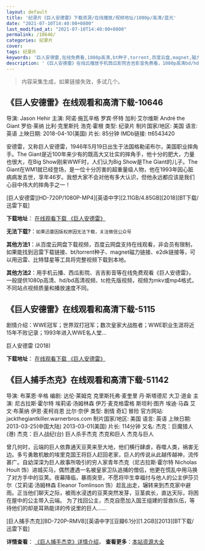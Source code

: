 ```yaml
---
layout: default
title: '纪录片《巨人安德雷》下载资源/在线播放/视频地址/1080p/高清/蓝光'
date: "2021-07-10T14:40:00+0800"
last_modified_at: "2021-07-10T14:40:00+0800"
permalink: /10646/
categories: 纪录片
cover:
tags: 纪录片
keywords: '巨人安德雷,在线免费看,1080p高清,bt种子,torrent,百度云盘,magnet,磁力链,迅雷下载资源'
description: '《巨人安德雷》在线云播放手机西瓜影院吉吉影音免费看，1080p高清bd/hd未删减完整版和tc抢先枪版，mkv/mp4格式，附带bt/torrent种子、magnet/磁力链、百度云盘、网盘资源迅雷下载链接'
---
```


>内容采集生成，如果链接失效，多试几个。


## 《巨人安德雷》在线观看和高清下载-10646

导演: Jason Hehir 主演: 阿诺·施瓦辛格 罗宾·怀特 加利·艾尔维斯 André the Giant 罗伯·莱纳 比利·克里斯托 浩克·霍根 类型: 纪录片 制片国家/地区: 美国 语言: 英语 上映日期: 2018-04-10(美国) 片长: 85分钟 IMDb链接: tt6543420

安德雷，又称巨人安德雷，1946年5月19日出生于法国格勒诺布尔，美国职业摔角手。The Giant是近100年来少有的既高大又壮实的摔角手，他十分的肥大，力量也很大，在Big Show刚来WWF时，人们认为Big Show是The Giant的儿子。The Giant在WM1就已经登场，是一位十分厉害的超重量级人物，他在1993年因心脏病病发去世，享年46岁。我想大家不会对他有多大认识，但他永远都应该是我们心目中伟大的摔角手之一！


[巨人安德雷][HD-720P/1080P-MP4][英语中字][2.11GB/4.85GB][2018][BT下载/迅雷下载]

**下载地址**： [在线观看下载 《巨人安德雷》](https://www.btdx8.com/torrent/jradl_2018.html) 


**无法下载?**：`如果迅雷因版权原因无法下载，关注微信公众号 `

**其他方法1**：从百度云网盘下载视频，百度云网盘支持在线观看，非会员有限制，如果能找到迅雷下载链接、bt/torrent种子、magnet磁力链接、e2dk链接等，可以用迅雷、比特彗星等工具将完整视频下载到本地。

**其他方法2**：用手机云播、西瓜影院、吉吉影音等在线免费观看《巨人安德雷》，一般提供1080p高清、hd/bd高清视频、tc抢先版视频，视频为mkv或mp4格式，不同站点视频质量和播放速度不同。


## 《巨人安德雷》在线观看和高清下载-5115

剧情介绍：WWE冠军；世界双打冠军；数次皇家大战胜者；WWE职业生涯将近15年不败记录；1993年进入WWE名人堂…


巨人安德雷 (2018)

**下载地址**： [在线观看下载 《巨人安德雷》](https://www.btbtdy.me/btdy/dy16661.html) 


## 《巨人捕手杰克》在线观看和高清下载-51142

导演: 布莱恩·辛格 编剧: 达伦·莱姆克 克里斯托弗·麦奎里 丹·斯塔德尼 大卫·道金 主演: 尼古拉斯·霍尔特 埃莉诺·汤姆林森 伊万·麦克格雷格 斯坦利·图齐 埃迪·马森 艾文·布莱纳 伊恩·麦柯肖恩 比尔·奈伊 类型: 剧情 奇幻 冒险 官方网站: jackthegiantkiller.warnerbros.com 制片国家/地区: 美国 语言: 英语 上映日期: 2013-03-25(中国大陆) 2013-03-01(美国) 片长: 114分钟 又名: 杰克：巨魔猎人(港) 杰克：巨人战纪(台) 巨人杀手杰克 杰克和巨人 杰克与巨人

曾几何时，云端的巨人依靠通天豆荚来至大地，他们横行肆虐，吞噬人类，祸害无边。多亏勇敢机敏的埃里克国王将巨人赶回老家，巨人的传说从此越传越神，流传甚广。自幼深深为巨人故事所吸引的穷人家青年杰克（尼古拉斯·霍尔特 Nicholas Hoult 饰）进城买马，偶然遭遇一名被皇家卫队追捕的僧侣，他更在慌乱中用马换了对方手中的豆荚。夜幕降临，暴雨突至，不愿将毕生幸福付与他人的公主伊莎贝尔（艾莉诺·汤姆林森 Eleanor Tomlinson 饰）趁乱出走，辗转来到杰克家中避雨。正当他们聊天之际，被雨水浸透的豆荚突然发芽，豆茎疯长，直达天际，将困在屋中的公主带入云端。 为了找回公主，杰克自愿加入国王组建的营救队伍，等待他们的却是耳熟能详的传说里的巨人……


[巨人捕手杰克][BD-720P-RMVB][英语中字][豆瓣6.1分][1.2GB][2013][BT下载/迅雷下载]

**详情查看**： [《巨人捕手杰克》详情介绍](/movie/51142/)， **查看更多**：[本站资源大全](/movie/t/all/)

